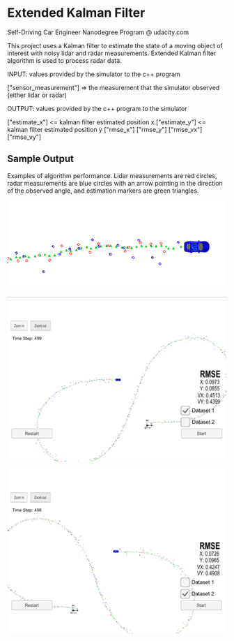 # Extended Kalman Filter
Self-Driving Car Engineer Nanodegree Program @ udacity.com

[//]: # (Image References)
[image1]: ./media/ekf.png
[image2]: ./media/ekf2.png
[image3]: ./media/ekf3.png

This project uses a Kalman filter to estimate the state of a moving object of interest with noisy lidar and radar measurements. Extended Kalman filter algorithm is used to process radar data.

INPUT: values provided by the simulator to the c++ program

["sensor_measurement"] => the measurement that the simulator observed (either lidar or radar)

OUTPUT: values provided by the c++ program to the simulator

["estimate_x"] <= kalman filter estimated position x
["estimate_y"] <= kalman filter estimated position y
["rmse_x"]
["rmse_y"]
["rmse_vx"]
["rmse_vy"]


## Sample Output
Examples of algorithm performance. Lidar measurements are red circles, radar measurements are blue circles with an arrow pointing in the direction of the observed angle, and estimation markers are green triangles.

![alt text][image3]

![alt text][image1]

![alt text][image2]
